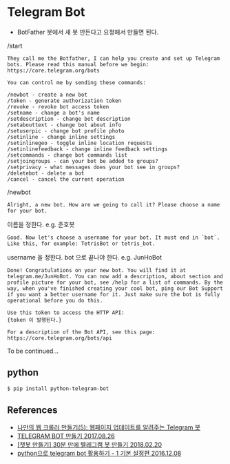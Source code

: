 # Telegram Bot

* BotFather 봇에서 새 봇 만든다고 요청해서 만들면 된다.

/start
```
They call me the Botfather, I can help you create and set up Telegram bots. Please read this manual before we begin:
https://core.telegram.org/bots

You can control me by sending these commands:

/newbot - create a new bot
/token - generate authorization token
/revoke - revoke bot access token
/setname - change a bot's name
/setdescription - change bot description
/setabouttext - change bot about info
/setuserpic - change bot profile photo
/setinline - change inline settings
/setinlinegeo - toggle inline location requests
/setinlinefeedback - change inline feedback settings
/setcommands - change bot commands list
/setjoingroups - can your bot be added to groups?
/setprivacy - what messages does your bot see in groups?
/deletebot - delete a bot
/cancel - cancel the current operation
```

/newbot
```
Alright, a new bot. How are we going to call it? Please choose a name for your bot.
```

이름을 정한다. e.g. 준호봇
```
Good. Now let's choose a username for your bot. It must end in `bot`. Like this, for example: TetrisBot or tetris_bot.
```

username 을 정한다. bot 으로 끝나야 한다. e.g. JunHoBot
```
Done! Congratulations on your new bot. You will find it at telegram.me/JunHoBot. You can now add a description, about section and profile picture for your bot, see /help for a list of commands. By the way, when you've finished creating your cool bot, ping our Bot Support if you want a better username for it. Just make sure the bot is fully operational before you do this.

Use this token to access the HTTP API:
{token 이 발행된다.}

For a description of the Bot API, see this page: https://core.telegram.org/bots/api
```

To be continued...

## python
```bash
$ pip install python-telegram-bot
```

## References

* [나만의 웹 크롤러 만들기(5): 웹페이지 업데이트를 알려주는 Telegram 봇](https://beomi.github.io/2017/04/20/HowToMakeWebCrawler-Notice-with-Telegram/)
* [TELEGRAM BOT 만들기 2017.08.26](https://kimdoky.github.io/diary/2017/08/26/Telegram_bot.html)
* [[챗봇 만들기] 30분 만에 텔레그램 봇 만들기 2018.02.20](https://steemit.com/kr-dev/@maanya/30)
* [python으로 telegram bot 활용하기 - 1 기본 설정편 2016.12.08](https://blog.psangwoo.com/coding/2016/12/08/python-telegram-bot-1.html)